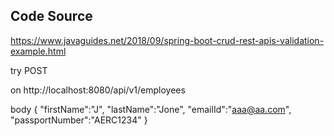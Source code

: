 ## Code Source
https://www.javaguides.net/2018/09/spring-boot-crud-rest-apis-validation-example.html

try POST

on http://localhost:8080/api/v1/employees

body
{
"firstName":"J",
"lastName":"Jone",
"emailId":"aaa@aa.com",
"passportNumber":"AERC1234"
}